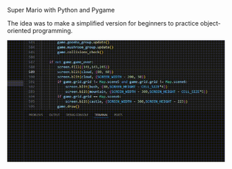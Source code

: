 Super Mario with Python and Pygame

The idea was to make a simplified version for beginners to practice object-oriented programming.

![GIF](https://github.com/ManuelGuerra1987/SuperMarioBros/blob/main/graphics/Mario.gif)
